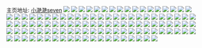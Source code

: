 主页地址: [小滟滟seven](https://weibo.com/u/5813866124) 
![](https://wx4.sinaimg.cn/mw2000/006lsoagly1g0vkbqf6lwj31o02801ib.jpg) 
![](https://wx4.sinaimg.cn/mw2000/006lsoagly1g0umc0ilptj30u01hc490.jpg) 
![](https://wx4.sinaimg.cn/mw2000/006lsoagly1g0umc1jt8oj30u01hcqqo.jpg) 
![](https://wx4.sinaimg.cn/mw2000/006lsoagly1g0umc2ttfzj30u01hcao9.jpg) 
![](https://wx4.sinaimg.cn/mw2000/006lsoagly1g0umc3uinzj30u01hck7d.jpg) 
![](https://wx4.sinaimg.cn/mw2000/006lsoagly1g0umbzko2lj30u01hc7hd.jpg) 
![](https://wx4.sinaimg.cn/mw2000/006lsoagly1g0umc4f3syj30u0140dm4.jpg) 
![](https://wx4.sinaimg.cn/mw2000/006lsoagly1g0umc4zj1kj30u01sy0ye.jpg) 
![](https://wx4.sinaimg.cn/mw2000/006lsoagly1g0umc5klwdj30u01sy0y1.jpg) 
![](https://wx4.sinaimg.cn/mw2000/006lsoagly1g0umc6cnrej30u01407cm.jpg) 
![](https://wx4.sinaimg.cn/mw2000/006lsoagly1g0bxfd0pk1j30u01hcn7d.jpg) 
![](https://wx4.sinaimg.cn/mw2000/006lsoagly1g0bxfdd24bj30u0140gqx.jpg) 
![](https://wx4.sinaimg.cn/mw2000/006lsoagly1g0bxfdschsj30u014012e.jpg) 
![](https://wx4.sinaimg.cn/mw2000/006lsoagly1g0bxfclom1j31400u015z.jpg) 
![](https://wx4.sinaimg.cn/mw2000/006lsoagly1g0bxfeji15j31400u0nac.jpg) 
![](https://wx4.sinaimg.cn/mw2000/006lsoagly1g0bxff1etaj30u01syq7j.jpg) 
![](https://wx4.sinaimg.cn/mw2000/006lsoagly1g01k6vhnm9j30hs1wgwlf.jpg) 
![](https://wx4.sinaimg.cn/mw2000/006XXfdYly1fziypf9daij30kk0fc76f.jpg) 
![](https://wx4.sinaimg.cn/mw2000/006lsoagly1fzr4qg0yxgj30u0140n8n.jpg) 
![](https://wx4.sinaimg.cn/mw2000/006lsoagly1fzr4qrfyplj30u01407dk.jpg) 
![](https://wx4.sinaimg.cn/mw2000/006lsoagly1fzr4r0p1dnj30u01404a5.jpg) 
![](https://wx4.sinaimg.cn/mw2000/006lsoagly1fzr4rax1b2j30u0140wp5.jpg) 
![](https://wx4.sinaimg.cn/mw2000/006lsoagly1fzr4riizhqj30u014012v.jpg) 
![](https://wx4.sinaimg.cn/mw2000/006lsoagly1fzr4rv0xplj30u0140129.jpg) 
![](https://wx4.sinaimg.cn/mw2000/006lsoagly1fzr4q1n8flj30u014011d.jpg) 
![](https://wx4.sinaimg.cn/mw2000/006lsoagly1fzr4rzpenjj30u014014v.jpg) 
![](https://wx4.sinaimg.cn/mw2000/006lsoagly1fzr4s4xtwuj30u0140at5.jpg) 
![](https://wx4.sinaimg.cn/mw2000/006lsoagly1fz1ul3fmj6j30fy0aoq3x.jpg) 
![](https://wx4.sinaimg.cn/mw2000/006lsoagly1fyi8802h9hj30j60e0myr.jpg) 
![](https://wx4.sinaimg.cn/mw2000/006lsoagly1fyi87zud4zj30j60e0wga.jpg) 
![](https://wx4.sinaimg.cn/mw2000/006lsoagly1fxydte0r19j30u01hcnbz.jpg) 
![](https://wx4.sinaimg.cn/mw2000/006lsoagly1fxydteh7t2j30u01hcnaj.jpg) 
![](https://wx4.sinaimg.cn/mw2000/006lsoagly1fxydtewyutj31hc0u0k5j.jpg) 
![](https://wx4.sinaimg.cn/mw2000/006lsoagly1fxydtff5jsj31hc0u0tnp.jpg) 
![](https://wx4.sinaimg.cn/mw2000/006lsoagly1fxydtfrwtxj31hc0u0k65.jpg) 
![](https://wx4.sinaimg.cn/mw2000/006lsoagly1fxydtg8ovoj31hc0u0tl2.jpg) 
![](https://wx4.sinaimg.cn/mw2000/006lsoagly1fxydtgj4woj30u01hcn9m.jpg) 
![](https://wx4.sinaimg.cn/mw2000/006lsoagly1fxydtdly61j30u01hck39.jpg) 
![](https://wx4.sinaimg.cn/mw2000/006lsoagly1fxydth2b7rj31o027zhdt.jpg) 
![](https://wx4.sinaimg.cn/mw2000/006lsoagly1fx0nx01vjij30qo0ziwmf.jpg) 
![](https://wx4.sinaimg.cn/mw2000/006lsoagly1fx0nwzdhp8j30qo0ziqb5.jpg) 
![](https://wx4.sinaimg.cn/mw2000/006lsoagly1fwphqjfdydj30qo0zkagc.jpg) 
![](https://wx4.sinaimg.cn/mw2000/006lsoagly1fvgdvdebzgj30qo1bf7hy.jpg) 
![](https://wx4.sinaimg.cn/mw2000/006lsoagly1fvgdve0k0jj30qo1bfqga.jpg) 
![](https://wx4.sinaimg.cn/mw2000/006lsoagly1fvgdveg8ymj30zk0qo45h.jpg) 
![](https://wx4.sinaimg.cn/mw2000/006lsoagly1fvgdvexnlcj30zk0qo7dc.jpg) 
![](https://wx4.sinaimg.cn/mw2000/006lsoagly1fvgdvfztg0j30qo0zkn3x.jpg) 
![](https://wx4.sinaimg.cn/mw2000/006lsoagly1fvgdvgj7axj30qo1bf7i0.jpg) 
![](https://wx4.sinaimg.cn/mw2000/006lsoagly1fvd3d8jdtlj30qo0zi117.jpg) 
![](https://wx4.sinaimg.cn/mw2000/006lsoagly1fvd3d987z7j30qo0zitgr.jpg) 
![](https://wx4.sinaimg.cn/mw2000/006lsoagly1fvd3d7vsf8j30qo0zi46u.jpg) 
![](https://wx4.sinaimg.cn/mw2000/006lsoagly1fusz10c330j30zk0qon9g.jpg) 
![](https://wx4.sinaimg.cn/mw2000/006lsoagly1fus19yk5ifj31bf0qowr3.jpg) 
![](https://wx4.sinaimg.cn/mw2000/006lsoagly1fus19zkxsej30qo1bfakb.jpg) 
![](https://wx4.sinaimg.cn/mw2000/006lsoagly1ftlgch124vj31o02yoe81.jpg) 
![](https://wx4.sinaimg.cn/mw2000/006lsoagly1ftlgcibi35j31o02yo7wh.jpg) 
![](https://wx4.sinaimg.cn/mw2000/006lsoagly1ftlgcjfc5rj31o02yonpd.jpg) 
![](https://wx4.sinaimg.cn/mw2000/006lsoagly1ftefkkw5v9j30fh0j0mz0.jpg) 
![](https://wx4.sinaimg.cn/mw2000/006lsoagly1ftefkl9w5ej30go0m8413.jpg) 
![](https://wx4.sinaimg.cn/mw2000/006lsoagly1ftdbzpbl1sj30m80to0vo.jpg) 
![](https://wx4.sinaimg.cn/mw2000/006lsoagly1ft8oqkkbx2j30u01hc4cj.jpg) 
![](https://wx4.sinaimg.cn/mw2000/006lsoaggy1ft7f91hcgdj30qo0zkwkq.jpg) 
![](https://wx4.sinaimg.cn/mw2000/006lsoagly1ft6dwqaapnj31o02yox6p.jpg) 
![](https://wx4.sinaimg.cn/mw2000/006lsoagly1ft6dwp61etj31o02yo4qq.jpg) 
![](https://wx4.sinaimg.cn/mw2000/006lsoaggy1ft3vub8eg3j30qo0zkdlp.jpg) 
![](https://wx4.sinaimg.cn/mw2000/006lsoaggy1ft3vua409sj30qo1bfk0k.jpg) 
![](https://wx4.sinaimg.cn/mw2000/006lsoaggy1fsrh0x7jmbj30qo1bfjuf.jpg) 
![](https://wx4.sinaimg.cn/mw2000/006lsoaggy1fsr52ap9kzj31bf0qonc7.jpg) 
![](https://wx4.sinaimg.cn/mw2000/006lsoaggy1fsr52cx6ssj30qo1bf13o.jpg) 
![](https://wx4.sinaimg.cn/mw2000/006lsoagly1fslrgxc2kqj30h00bwwfd.jpg) 
![](https://wx4.sinaimg.cn/mw2000/006lsoagly1fskkcutlbzj30yi1pc4qq.jpg) 
![](https://wx4.sinaimg.cn/mw2000/006lsoagly1frzeqnhtkuj30u010atd5.jpg) 
![](https://wx4.sinaimg.cn/mw2000/006lsoagly1frzeqmpynqj30yi1pc1kn.jpg) 
![](https://wx4.sinaimg.cn/mw2000/006lsoagly1frxd290kmzj30u01hcneg.jpg) 
![](https://wx4.sinaimg.cn/mw2000/006lsoagly1fqyijztf20j32c0340b2b.jpg) 
![](https://wx4.sinaimg.cn/mw2000/006lsoagly1fqyik1q53wj30u01hc14v.jpg) 
![](https://wx4.sinaimg.cn/mw2000/006lsoagly1fqyik3v5urj30u01hcncu.jpg) 
![](https://wx4.sinaimg.cn/mw2000/006lsoagly1fqrgdbv97sj32c0340b2a.jpg) 
![](https://wx4.sinaimg.cn/mw2000/006lsoagly1fqrgdd5tb7j32c03407wi.jpg) 
![](https://wx4.sinaimg.cn/mw2000/006lsoagly1fqrgdeo3srj32c0340e82.jpg) 
![](https://wx4.sinaimg.cn/mw2000/006lsoagly1fqrgdgak50j32c0340b2a.jpg) 
![](https://wx4.sinaimg.cn/mw2000/006lsoagly1fqrgdisljvj32c0340b2a.jpg) 
![](https://wx4.sinaimg.cn/mw2000/006lsoagly1fqrgdk46k2j32c0340kjl.jpg) 
![](https://wx4.sinaimg.cn/mw2000/006lsoagly1fqni3rntqbj30u01hch7r.jpg) 
![](https://wx4.sinaimg.cn/mw2000/006lsoagly1fqni3sfmx3j30yi1pcb29.jpg) 
![](https://wx4.sinaimg.cn/mw2000/006lsoagly1fqni3t5t76j30yi1pc1ky.jpg) 
![](https://wx4.sinaimg.cn/mw2000/006lsoagly1fqni3r1bduj30u01hcdr1.jpg) 
![](https://wx4.sinaimg.cn/mw2000/006lsoagly1fqni3tnwn1j30u01hcgx1.jpg) 
![](https://wx4.sinaimg.cn/mw2000/006lsoagly1fqnhxifao7j30yi1pcb29.jpg) 
![](https://wx4.sinaimg.cn/mw2000/006lsoagly1fqnhxht3iqj30yi1pc1ky.jpg) 
![](https://wx4.sinaimg.cn/mw2000/006lsoagly1fqnhxiwlz7j30u01hch7r.jpg) 
![](https://wx4.sinaimg.cn/mw2000/006lsoagly1fqnhxjk0kij30u01hcdr1.jpg) 
![](https://wx4.sinaimg.cn/mw2000/006lsoagly1fqnhxklszhj30u01hcgx1.jpg) 
![](https://wx4.sinaimg.cn/mw2000/006lsoagly1fq8wlleu7fj30u0140dj7.jpg) 
![](https://wx4.sinaimg.cn/mw2000/006lsoagly1fq1k7r6goyj30qo1bftmn.jpg) 
![](https://wx4.sinaimg.cn/mw2000/006lsoagly1fq1k7telf0j30qo1bfds4.jpg) 
![](https://wx4.sinaimg.cn/mw2000/006lsoagly1fq1k7vuh0kj30qo1bf4ac.jpg) 
![](https://wx4.sinaimg.cn/mw2000/006lsoagly1fpyc37nx2oj30qo1bfk6t.jpg) 
![](https://wx4.sinaimg.cn/mw2000/006lsoagly1fpyc389kgwj30qo1bf7ff.jpg) 
![](https://wx4.sinaimg.cn/mw2000/006lsoagly1fpyc36ouefj30qo1bfn9y.jpg) 
![](https://wx4.sinaimg.cn/mw2000/ddb1be7ely1fpx7a4wevbj20n01mqdja.jpg) 
![](https://wx4.sinaimg.cn/mw2000/006lsoagly1fplc4os3o8j30qo0zkwm2.jpg) 
![](https://wx4.sinaimg.cn/mw2000/006lsoagly1fpg6rqlx3aj30qo0zk0zr.jpg) 
![](https://wx4.sinaimg.cn/mw2000/006lsoagly1fpg6rrnnpij30qo0zk478.jpg) 
![](https://wx4.sinaimg.cn/mw2000/006lsoagly1fpg6rsi9cmj30qo0zkn4m.jpg) 
![](https://wx4.sinaimg.cn/mw2000/006lsoagly1fpg6ru6dmrj30qo0zk45y.jpg) 
![](https://wx4.sinaimg.cn/mw2000/006lsoagly1fpg6rupl2aj30qo0zk475.jpg) 
![](https://wx4.sinaimg.cn/mw2000/006lsoagly1fpg6rv4qhsj30qo0zk45q.jpg) 
![](https://wx4.sinaimg.cn/mw2000/006lsoagly1fpg6rvmbl3j30qo0zkn52.jpg) 
![](https://wx4.sinaimg.cn/mw2000/006lsoagly1fpg6rw4oxmj30qo1bf16o.jpg) 
![](https://wx4.sinaimg.cn/mw2000/006lsoagly1fpg6rohx60j30hs0np764.jpg) 
![](https://wx4.sinaimg.cn/mw2000/006lsoagly1fp5809zvn5j31bf0qogue.jpg) 

